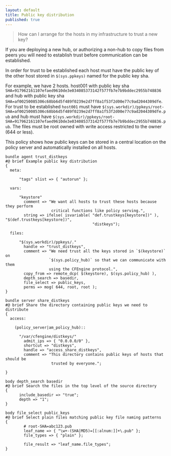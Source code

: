```yaml
---
layout: default
title: Public key distribution
published: true
---
```


> How can I arrange for the hosts in my infrastructure to trust a new key?

If you are deploying a new hub, or authorizing a non-hub to copy files from
peers you will need to establish trust before communication can be established.

In order for trust to be established each host must have the public key of the
other host stored in `$(sys.ppkeys)` named for the public key sha.

For example, we have 2 hosts. host001 with public key sha
`SHA=917962161107efaed9610de3e034085373142f577fb7e7b9bddec2955b748836` and hub
with public key sha
`SHA=af00250085306c68bb6d5f489f0239e2d7ff8a1f53f2d00e77c9ad2044309dfe`. For
trust to be established `host001` must have
`$(sys.workdir)/ppkeys/root-SHA=af00250085306c68bb6d5f489f0239e2d7ff8a1f53f2d00e77c9ad2044309dfe.pub`
and hub must have
`$(sys.workdir)/ppkeys/root-SHA=917962161107efaed9610de3e034085373142f577fb7e7b9bddec2955b748836.pub`.
The files must be root owned with write access restricted to the owner (644 or
less).

This policy shows how public keys can be stored in a central location on the
policy server and automatically installed on all hosts.


```cf3 {file="trust_distkeys.cf"}
bundle agent trust_distkeys
#@ brief Example public key distribution
{
  meta:

      "tags" slist => { "autorun" };

  vars:

      "keystore"
        comment => "We want all hosts to trust these hosts because they perform
                    critical functions like policy serving.",
        string => ifelse( isvariable( "def.trustkeys[keystore])" ), "$(def.trustkeys[keystore])",
                                      "distkeys");

  files:

      "$(sys.workdir)/ppkeys/."
        handle => "trust_distkeys",
        comment => "We need trust all the keys stored in `$(keystore)` on
                   `$(sys.policy_hub)` so that we can communicate with them
                   using the CFEngine protocol.",
        copy_from => remote_dcp( $(keystore), $(sys.policy_hub) ),
        depth_search => basedir,
        file_select => public_keys,
        perms => mog( 644, root, root );
}

bundle server share_distkeys
#@ brief Share the directory containing public keys we need to distribute
{
  access:

    (policy_server|am_policy_hub)::

      "/var/cfengine/distkeys/"
        admit_ips => { "0.0.0.0/0" },
        shortcut => "distkeys",
        handle => "access_share_distkeys",
        comment => "This directory contains public keys of hosts that should be
                    trusted by everyone.";

}

body depth_search basedir
#@ brief Search the files in the top level of the source directory
{
      include_basedir => "true";
      depth => "1";
}

body file_select public_keys
#@ brief Select plain files matching public key file naming patterns
{
        # root-SHA=abc123.pub
        leaf_name => { "\w+-(SHA|MD5)=[[:alnum:]]+\.pub" };
        file_types => { "plain" };

        file_result => "leaf_name.file_types";
}
```
